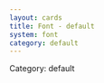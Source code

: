 ```yaml
---
layout: cards
title: Font - default
system: font
category: default
---
```

<div class="alert alert-secondary mb-4"><span class="i18n innerHTML-category">Category: </span><span class="i18n innerHTML-cat-default">default</span></div>
